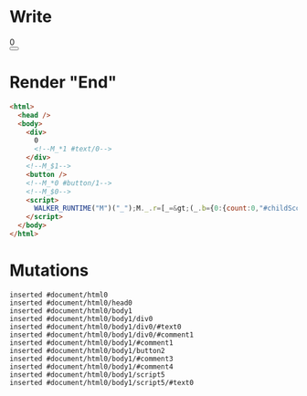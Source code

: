 # Write
  <div>0<!--M_*1 #text/0--></div><!--M_$1--><button></button><!--M_*0 #button/1--><!--M_$0--><script>WALKER_RUNTIME("M")("_");M._.r=[_=>(_.b={0:{count:0,"#childScope/0":_.a={value:0,dummy:{}}},1:_.a}),0,"__tests__/template.marko_0_count",0];M._.w()</script>


# Render "End"
```html
<html>
  <head />
  <body>
    <div>
      0
      <!--M_*1 #text/0-->
    </div>
    <!--M_$1-->
    <button />
    <!--M_*0 #button/1-->
    <!--M_$0-->
    <script>
      WALKER_RUNTIME("M")("_");M._.r=[_=&gt;(_.b={0:{count:0,"#childScope/0":_.a={value:0,dummy:{}}},1:_.a}),0,"__tests__/template.marko_0_count",0];M._.w()
    </script>
  </body>
</html>
```

# Mutations
```
inserted #document/html0
inserted #document/html0/head0
inserted #document/html0/body1
inserted #document/html0/body1/div0
inserted #document/html0/body1/div0/#text0
inserted #document/html0/body1/div0/#comment1
inserted #document/html0/body1/#comment1
inserted #document/html0/body1/button2
inserted #document/html0/body1/#comment3
inserted #document/html0/body1/#comment4
inserted #document/html0/body1/script5
inserted #document/html0/body1/script5/#text0
```